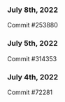 ### July 8th, 2022

Commit #253880

### July 5th, 2022

Commit #314353


### July 4th, 2022

Commit #72281
